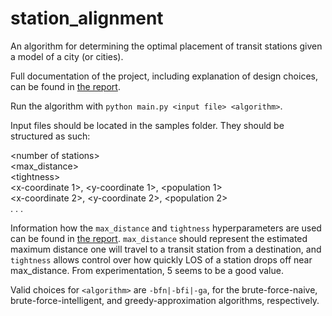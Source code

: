 # station_alignment
An algorithm for determining the optimal placement of transit stations given a model of a city (or cities).

Full documentation of the project, including explanation of design choices, can be found in [the report](https://github.com/remy-wolf/station_alignment/blob/main/Transit%20Station%20Alignment%20Algorithm%20Report.pdf). 

Run the algorithm with `python main.py <input file> <algorithm>`.

Input files should be located in the samples folder.
They should be structured as such:  

\<number of stations>  
<max_distance>  
\<tightness>  
<x-coordinate 1>, <y-coordinate 1>, <population 1>  
<x-coordinate 2>, <y-coordinate 2>, <population 2>  
.
.
.

Information how the `max_distance` and `tightness` hyperparameters are used can be found in [the report](https://github.com/remy-wolf/station_alignment/blob/main/Transit%20Station%20Alignment%20Algorithm%20Report.pdf). `max_distance` should represent the estimated maximum distance one will travel to a transit station from a destination, and `tightness` allows control over how quickly LOS of a station drops off near max_distance. From experimentation, 5 seems to be a good value.

Valid choices for `<algorithm>` are `-bfn|-bfi|-ga`, for the brute-force-naive, brute-force-intelligent, and greedy-approximation algorithms, respectively.
